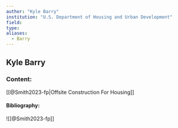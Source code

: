 ```yaml
---
author: "Kyle Barry"
institution: "U.S. Department of Housing and Urban Development"
field:
type:
aliases:
  - Barry
---
```


## Kyle Barry

### Content:
[[@Smith2023-fp|Offsite Construction For Housing]]

#### Bibliography:

![[@Smith2023-fp]]
